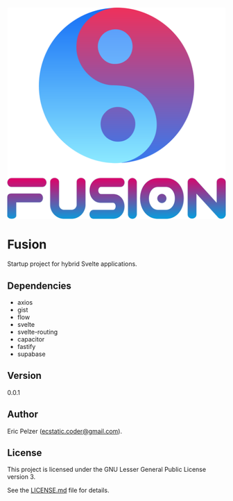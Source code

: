 ![](https://github.com/senselogic/FUSION/blob/master/LOGO/fusion.png)

# Fusion

Startup project for hybrid Svelte applications.

## Dependencies

*   axios
*   gist
*   flow
*   svelte
*   svelte-routing
*   capacitor
*   fastify
*   supabase

## Version

0.0.1

## Author

Eric Pelzer (ecstatic.coder@gmail.com).

## License

This project is licensed under the GNU Lesser General Public License version 3.

See the [LICENSE.md](LICENSE.md) file for details.
